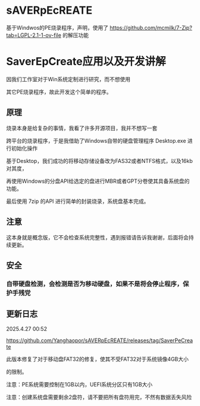 # sAVERpEcREATE
基于Windwos的PE烧录程序，声明，使用了 https://github.com/mcmilk/7-Zip?tab=LGPL-2.1-1-ov-file 的解压功能

# SaverEpCreate应用以及开发讲解
因我们工作室对于Win系统定制进行研究，而不想使用

其它PE烧录程序，故此开发这个简单的程序。

## 原理
烧录本身是给复杂的事情，我看了许多开源项目，我并不想写一套

跨平台的烧录程序，于是我借助了Windows自带的硬盘管理程序 Desktop.exe 进行初始化操作

基于Desktop，我们成功的将移动存储设备改为FAS32或者NTFS格式，以及16kb对其度，

再使用Windows的分盘API给选定的盘进行MBR或者GPT分卷使其具备系统盘的功能。

最后使用 7zip 的API 进行简单的封装烧录，系统盘基本完成。

## 注意
这本身就是概念版，它不会检查系统完整性，遇到报错请告诉我谢谢，后面将会持续更新。

## 安全

### 自带硬盘检测，会检测是否为移动硬盘，如果不是将会停止程序，保护手残党 

## 更新日志
2025.4.27 00:52

https://github.com/Yanghaopor/sAVERpEcREATE/releases/tag/SaverPeCreate

此版本修复了对于移动盘FAT32的修复，使其不受FAT32对于系统镜像4GB大小

的限制。

注意：PE系统需要控制在1GB以内，UEFI系统分区只有1GB大小

注意：创建系统盘需要剩余2盘符，请不要把所有盘符用完，不然有数据丢失风险
